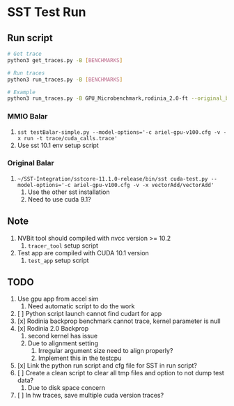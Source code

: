 # SST Test Run

## Run script

```bash
# Get trace
python3 get_traces.py -B [BENCHMARKS]

# Run traces
python3 run_traces.py -B [BENCHMARKS]

# Example
python3 run_traces.py -B GPU_Microbenchmark,rodinia_2.0-ft --original_balar_sst_exe=~/SST-Integration/sstcore-11.0.0-release/bin/sst
```

### MMIO Balar

1. `sst testBalar-simple.py --model-options='-c ariel-gpu-v100.cfg -v -x run -t trace/cuda_calls.trace'`
1. Use sst 10.1 env setup script

### Original Balar

1. `~/SST-Integration/sstcore-11.1.0-release/bin/sst cuda-test.py --model-options='-c ariel-gpu-v100.cfg -v -x vectorAdd/vectorAdd'`
    1. Use the other sst installation
    1. Need to use cuda 9.1?

## Note

1. NVBit tool should compiled with nvcc version >= 10.2
    1. `tracer_tool` setup script
1. Test app are compiled with CUDA 10.1 version
    1. `test_app` setup script

## TODO

1. Use gpu app from accel sim
    1. Need automatic script to do the work
1. [ ] Python script launch cannot find cudart for app
1. [x] Rodinia backprop benchmark cannot trace, kernel parameter is null
1. [x] Rodinia 2.0 Backprop
    1. second kernel has issue
    1. Due to alignment setting
        1. Irregular argument size need to align properly?
        2. Implement this in the testcpu
1. [x] Link the python run script and cfg file for SST in run script?
1. [ ] Create a clean script to clear all tmp files and option to not dump test data?
    1. Due to disk space concern
1. [ ] In hw traces, save multiple cuda version traces?
